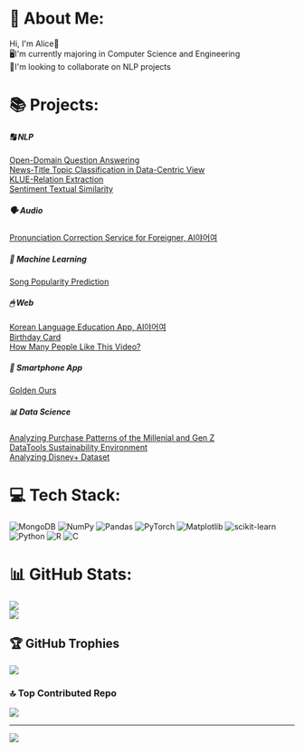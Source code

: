 # 💫 About Me:
Hi, I'm Alice👋<br>🖥️I'm currently majoring in Computer Science and Engineering<br>👐I'm looking to collaborate on NLP projects

# 📚 Projects:
##### 🔠 NLP
[Open-Domain Question Answering](https://github.com/alicehjjung/level2_nlp_mrc-nlp-13)<br>
[News-Title Topic Classification in Data-Centric View](https://github.com/alicehjjung/level2_nlp_datacentric-nlp-13)<br>
[KLUE-Relation Extraction](https://github.com/alicehjjung/level2_klue-nlp-13)<br>
[Sentiment Textual Similarity](https://github.com/alicehjjung/level1_semantictextsimilarity-nlp-02)<br>
##### 🗣️ Audio
[Pronunciation Correction Service for Foreigner, AI야어여](https://github.com/alicehjjung/level3_nlp_finalproject-nlp-13)<br>
##### 🤖 Machine Learning
[Song Popularity Prediction](https://github.com/alicehjjung/popularity_prediction)<br>
##### 🖱 Web
[Korean Language Education App, AI야어여](https://github.com/alicehjjung/kyowon_ai/blob/main/README.md#korean-language-education-app-ai%EC%95%BC%EC%96%B4%EC%97%AC)<br>
[Birthday Card](https://github.com/alicehjjung/BirthdayCard)<br>
[How Many People Like This Video?](https://github.com/alicehjjung/OSP_TERM)<br>
##### 📱 Smartphone App
[Golden Ours](https://github.com/alicehjjung/MobileAPP_TEAM2)<br>
##### 📊 Data Science
[Analyzing Purchase Patterns of the Millenial and Gen Z](https://github.com/alicehjjung/RI_E5_1/tree/HYOJUNG)<br>
[DataTools Sustainability Environment](https://github.com/alicehjjung/DataTools_Sustainability_Environment)<br>
[Analyzing Disney+ Dataset](https://github.com/alicehjjung/dataAnalysis/blob/main/Disney%2B.ipynb)<br>

# 💻 Tech Stack:
![MongoDB](https://img.shields.io/badge/MongoDB-%234ea94b.svg?style=for-the-badge&logo=mongodb&logoColor=white) ![NumPy](https://img.shields.io/badge/numpy-%23013243.svg?style=for-the-badge&logo=numpy&logoColor=white) ![Pandas](https://img.shields.io/badge/pandas-%23150458.svg?style=for-the-badge&logo=pandas&logoColor=white) ![PyTorch](https://img.shields.io/badge/PyTorch-%23EE4C2C.svg?style=for-the-badge&logo=PyTorch&logoColor=white) ![Matplotlib](https://img.shields.io/badge/Matplotlib-%23ffffff.svg?style=for-the-badge&logo=Matplotlib&logoColor=black) ![scikit-learn](https://img.shields.io/badge/scikit--learn-%23F7931E.svg?style=for-the-badge&logo=scikit-learn&logoColor=white) ![Python](https://img.shields.io/badge/python-3670A0?style=for-the-badge&logo=python&logoColor=ffdd54) ![R](https://img.shields.io/badge/r-%23276DC3.svg?style=for-the-badge&logo=r&logoColor=white) ![C](https://img.shields.io/badge/c-%2300599C.svg?style=for-the-badge&logo=c&logoColor=white)
# 📊 GitHub Stats:
<!--![](https://github-readme-stats.vercel.app/api?username=alicehjjung&theme=blueberry&hide_border=false&include_all_commits=true&count_private=true)<br/>-->
![](https://github-readme-streak-stats.herokuapp.com/?user=alicehjjung&theme=blueberry&hide_border=false)<br/>
![](https://github-readme-stats.vercel.app/api/top-langs/?username=alicehjjung&theme=blueberry&hide_border=false&include_all_commits=true&count_private=true&layout=compact)

## 🏆 GitHub Trophies
![](https://github-profile-trophy.vercel.app/?username=alicehjjung&theme=gitdimmed&no-frame=true&no-bg=false&margin-w=4)

### 🔝 Top Contributed Repo
![](https://github-contributor-stats.vercel.app/api?username=alicehjjung&limit=5&theme=gitdimmed&combine_all_yearly_contributions=true)

---
[![](https://visitcount.itsvg.in/api?id=alicehjjung&icon=0&color=1)](https://visitcount.itsvg.in)



<!--
**alicehjjung/alicehjjung** is a ✨ _special_ ✨ repository because its `README.md` (this file) appears on your GitHub profile.

Here are some ideas to get you started:

- 🔭 I’m currently working on ...
- 🌱 I’m currently learning ...
- 👯 I’m looking to collaborate on ...
- 🤔 I’m looking for help with ...
- 💬 Ask me about ...
- 📫 How to reach me: ...
- 😄 Pronouns: ...
- ⚡ Fun fact: ...
-->
